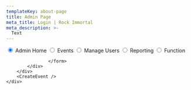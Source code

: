 ```yaml
---
templateKey: about-page
title: Admin Page
meta_title: Login | Rock Immortal
meta_description: >-
  Text
---
```

<div className="btn-group btn-group-toggle" data-toggle="buttons">
  <label className="btn btn-secondary active">
  <input type="radio" name="options" id="option1" autocomplete="off" checked/> Admin Home
                      </label>
                        <label className="btn btn-secondary">
                            <input type="radio" name="options" id="option2" autocomplete="off"/> Events
                        </label>
                        <label className="btn btn-secondary">
                            <input type="radio" name="options" id="option2" autocomplete="off"/> Manage Users
                        </label>
                        <label className="btn btn-secondary">
                            <input type="radio" name="options" id="option2" autocomplete="off"/> Reporting
                        </label>
                        <label className="btn btn-secondary">
                            <input type="radio" name="options" id="option2" autocomplete="off"/> Function
                        </label>
                    </div>
                    <form style={{
                        marginTop:`10px`
                    }}>
                        
                    </form>
            </div>
        </div>
        <CreateEvent />
    </div>


